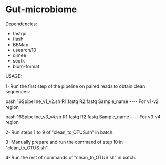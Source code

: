 # Gut-microbiome



Dependencies:

- fastqc
- flash
- BBMap
- usearch/10
- qimee
- seqtk
- biom-format




USAGE:

1- Run the first step of the pipeline on paired reads to obtain clean sequences:

bash 16Spipeline_v1_v2.sh R1.fastq R2.fastq Sample_name   ---- For v1-v2 region

bash 16Spipeline_v3_v4.sh R1.fastq R2.fastq Sample_name   ---- For v3-v4 region

2- Run steps 1 to 9 of "clean_to_OTUS.sh" in batch.

3- Manually prepare and run the command of step 10 in  "clean_to_OTUS.sh".

4- Run the rest of commands of "clean_to_OTUS.sh" in batch.

